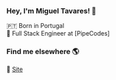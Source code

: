 ### Hey, I'm Miguel Tavares! 👋
🇵🇹 Born in Portugal <br>
🚀 Full Stack Engineer at [PipeCodes] <br>

### Find me elsewhere 🌎

🚀 [Site](https://mtavares.dev) <br>


